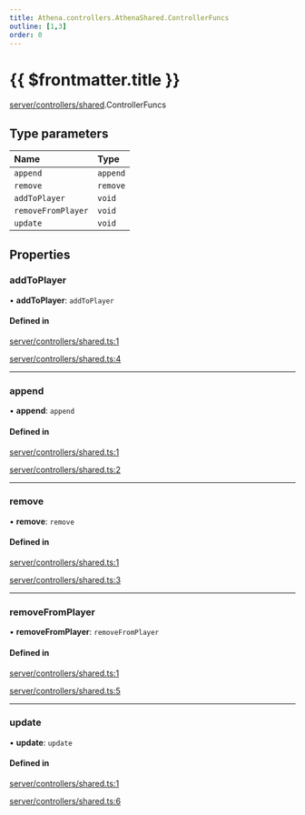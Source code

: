 ```yaml
---
title: Athena.controllers.AthenaShared.ControllerFuncs
outline: [1,3]
order: 0
---
```


# {{ $frontmatter.title }}


[server/controllers/shared](../modules/server_controllers_shared.md).ControllerFuncs

## Type parameters

| Name | Type |
| :------ | :------ |
| `append` | `append` |
| `remove` | `remove` |
| `addToPlayer` | `void` |
| `removeFromPlayer` | `void` |
| `update` | `void` |

## Properties

### addToPlayer

• **addToPlayer**: `addToPlayer`

#### Defined in

[server/controllers/shared.ts:1](https://github.com/Stuyk/altv-athena/blob/94d0bf7/src/core/server/controllers/shared.ts#L1)

[server/controllers/shared.ts:4](https://github.com/Stuyk/altv-athena/blob/94d0bf7/src/core/server/controllers/shared.ts#L4)

___

### append

• **append**: `append`

#### Defined in

[server/controllers/shared.ts:1](https://github.com/Stuyk/altv-athena/blob/94d0bf7/src/core/server/controllers/shared.ts#L1)

[server/controllers/shared.ts:2](https://github.com/Stuyk/altv-athena/blob/94d0bf7/src/core/server/controllers/shared.ts#L2)

___

### remove

• **remove**: `remove`

#### Defined in

[server/controllers/shared.ts:1](https://github.com/Stuyk/altv-athena/blob/94d0bf7/src/core/server/controllers/shared.ts#L1)

[server/controllers/shared.ts:3](https://github.com/Stuyk/altv-athena/blob/94d0bf7/src/core/server/controllers/shared.ts#L3)

___

### removeFromPlayer

• **removeFromPlayer**: `removeFromPlayer`

#### Defined in

[server/controllers/shared.ts:1](https://github.com/Stuyk/altv-athena/blob/94d0bf7/src/core/server/controllers/shared.ts#L1)

[server/controllers/shared.ts:5](https://github.com/Stuyk/altv-athena/blob/94d0bf7/src/core/server/controllers/shared.ts#L5)

___

### update

• **update**: `update`

#### Defined in

[server/controllers/shared.ts:1](https://github.com/Stuyk/altv-athena/blob/94d0bf7/src/core/server/controllers/shared.ts#L1)

[server/controllers/shared.ts:6](https://github.com/Stuyk/altv-athena/blob/94d0bf7/src/core/server/controllers/shared.ts#L6)
